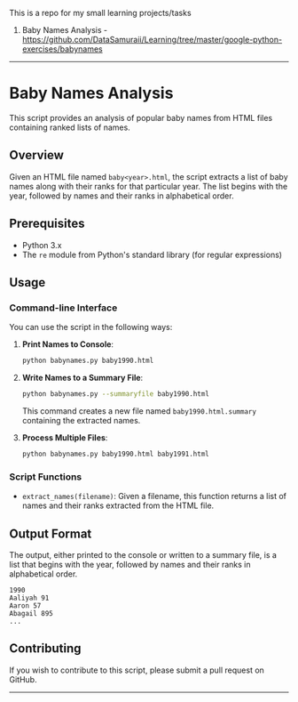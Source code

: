 This is a repo for my small learning projects/tasks

1. Baby Names Analysis - https://github.com/DataSamuraii/Learning/tree/master/google-python-exercises/babynames

---
# Baby Names Analysis

This script provides an analysis of popular baby names from HTML files containing ranked lists of names.

## Overview

Given an HTML file named `baby<year>.html`, the script extracts a list of baby names along with their ranks for that particular year. The list begins with the year, followed by names and their ranks in alphabetical order.

## Prerequisites

- Python 3.x
- The `re` module from Python's standard library (for regular expressions)

## Usage

### Command-line Interface

You can use the script in the following ways:

1. **Print Names to Console**:
   ```bash
   python babynames.py baby1990.html
   ```

2. **Write Names to a Summary File**:
   ```bash
   python babynames.py --summaryfile baby1990.html
   ```
   This command creates a new file named `baby1990.html.summary` containing the extracted names.

3. **Process Multiple Files**:
   ```bash
   python babynames.py baby1990.html baby1991.html
   ```

### Script Functions

- `extract_names(filename)`: Given a filename, this function returns a list of names and their ranks extracted from the HTML file.
  
## Output Format

The output, either printed to the console or written to a summary file, is a list that begins with the year, followed by names and their ranks in alphabetical order.

```
1990
Aaliyah 91
Aaron 57
Abagail 895
...
```

## Contributing

If you wish to contribute to this script, please submit a pull request on GitHub.

---

